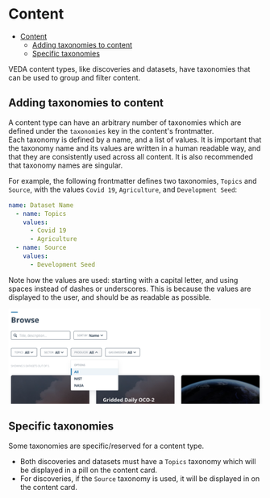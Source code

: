 # Content

- [Content](#content)
  - [Adding taxonomies to content](#adding-taxonomies-to-content)
  - [Specific taxonomies](#specific-taxonomies)

VEDA content types, like discoveries and datasets, have taxonomies that can be used to group and filter content.

##  Adding taxonomies to content

A content type can have an arbitrary number of taxonomies which are defined under the `taxonomies` key in the content's frontmatter.  
Each taxonomy is defined by a name, and a list of values. It is important that the taxonomy name and its values are written in a human readable way, and that they are consistently used across all content. It is also recommended that taxonomy names are singular.

For example, the following frontmatter defines two taxonomies, `Topics` and `Source`, with the values `Covid 19`, `Agriculture`, and `Development Seed`:

```yaml
name: Dataset Name
  - name: Topics
    values:
      - Covid 19
      - Agriculture
  - name: Source
    values:
      - Development Seed
```

Note how the values are used: starting with a capital letter, and using spaces instead of dashes or underscores. This is because the values are displayed to the user, and should be as readable as possible.

![](./media/taxonomy-filters.png)

## Specific taxonomies

Some taxonomies are specific/reserved for a content type.  
- Both discoveries and datasets must have a `Topics` taxonomy which will be displayed in a pill on the content card.
- For discoveries, if the `Source` taxonomy is used, it will be displayed in on the content card.
